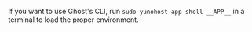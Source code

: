 If you want to use Ghost's CLI, run `sudo yunohost app shell __APP__` in a terminal to load the proper environment.
